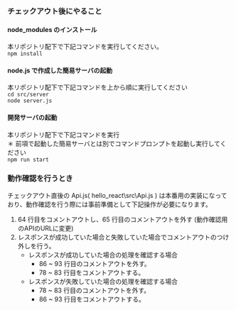 ### チェックアウト後にやること

#### node_modules のインストール
本リポジトリ配下で下記コマンドを実行してください。  
`npm install`

#### node.js で作成した簡易サーバの起動  
本リポジトリ配下で下記コマンドを上から順に実行してください  
`cd src/server`  
`node server.js`

#### 開発サーバの起動
本リポジトリ配下で下記コマンドを実行  
＊ 前項で起動した簡易サーバとは別でコマンドプロンプトを起動し実行してください  
`npm run start`

### 動作確認を行うとき
チェックアウト直後の Api.js( hello_react\src\Api.js ) は本番用の実装になっており、動作確認を行う際には事前準備として下記操作が必要になります。　　
1. 64 行目をコメントアウトし、65 行目のコメントアウトを外す (動作確認用のAPIのURLに変更)　　
2. レスポンスが成功していた場合と失敗していた場合でコメントアウトのつけ外しを行う。　　
    * レスポンスが成功していた場合の処理を確認する場合  
      * 86 ~ 93 行目のコメントアウトを外す。  
      * 78 ~ 83 行目をコメントアウトする。  
    * レスポンスが失敗していた場合の処理を確認する場合　　
      * 78 ~ 83 行目のコメントアウトを外す。  
      * 86 ~ 93 行目をコメントアウトする。

